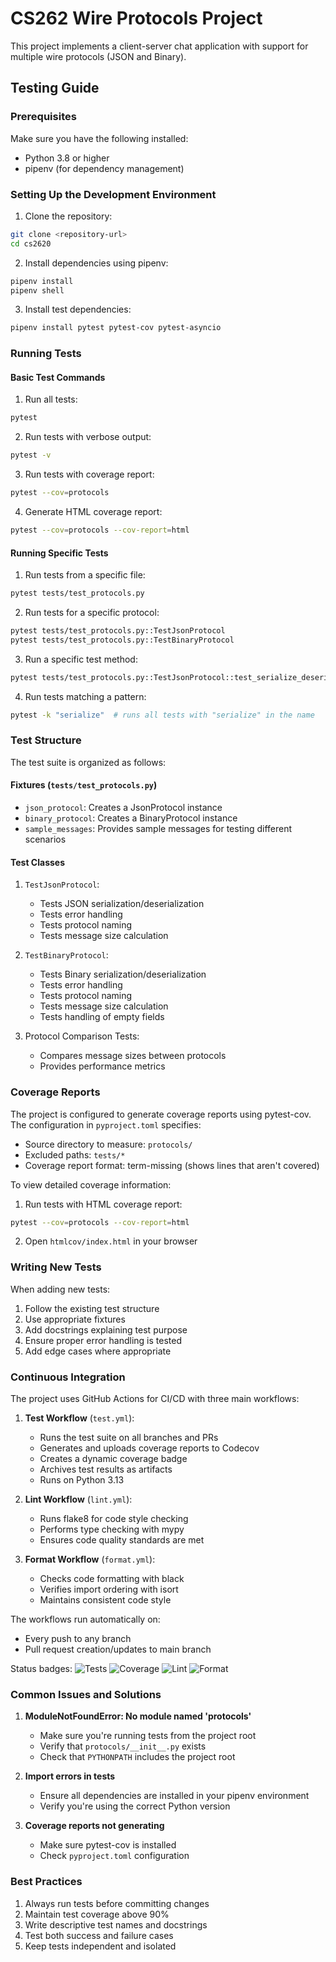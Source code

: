 # CS262 Wire Protocols Project

This project implements a client-server chat application with support for multiple wire protocols (JSON and Binary).

## Testing Guide

### Prerequisites

Make sure you have the following installed:
- Python 3.8 or higher
- pipenv (for dependency management)

### Setting Up the Development Environment

1. Clone the repository:
```bash
git clone <repository-url>
cd cs2620
```

2. Install dependencies using pipenv:
```bash
pipenv install
pipenv shell
```

3. Install test dependencies:
```bash
pipenv install pytest pytest-cov pytest-asyncio
```

### Running Tests

#### Basic Test Commands

1. Run all tests:
```bash
pytest
```

2. Run tests with verbose output:
```bash
pytest -v
```

3. Run tests with coverage report:
```bash
pytest --cov=protocols
```

4. Generate HTML coverage report:
```bash
pytest --cov=protocols --cov-report=html
```

#### Running Specific Tests

1. Run tests from a specific file:
```bash
pytest tests/test_protocols.py
```

2. Run tests for a specific protocol:
```bash
pytest tests/test_protocols.py::TestJsonProtocol
pytest tests/test_protocols.py::TestBinaryProtocol
```

3. Run a specific test method:
```bash
pytest tests/test_protocols.py::TestJsonProtocol::test_serialize_deserialize
```

4. Run tests matching a pattern:
```bash
pytest -k "serialize"  # runs all tests with "serialize" in the name
```

### Test Structure

The test suite is organized as follows:

#### Fixtures (`tests/test_protocols.py`)
- `json_protocol`: Creates a JsonProtocol instance
- `binary_protocol`: Creates a BinaryProtocol instance
- `sample_messages`: Provides sample messages for testing different scenarios

#### Test Classes

1. `TestJsonProtocol`:
   - Tests JSON serialization/deserialization
   - Tests error handling
   - Tests protocol naming
   - Tests message size calculation

2. `TestBinaryProtocol`:
   - Tests Binary serialization/deserialization
   - Tests error handling
   - Tests protocol naming
   - Tests message size calculation
   - Tests handling of empty fields

3. Protocol Comparison Tests:
   - Compares message sizes between protocols
   - Provides performance metrics

### Coverage Reports

The project is configured to generate coverage reports using pytest-cov. The configuration in `pyproject.toml` specifies:

- Source directory to measure: `protocols/`
- Excluded paths: `tests/*`
- Coverage report format: term-missing (shows lines that aren't covered)

To view detailed coverage information:
1. Run tests with HTML coverage report:
```bash
pytest --cov=protocols --cov-report=html
```
2. Open `htmlcov/index.html` in your browser

### Writing New Tests

When adding new tests:

1. Follow the existing test structure
2. Use appropriate fixtures
3. Add docstrings explaining test purpose
4. Ensure proper error handling is tested
5. Add edge cases where appropriate

### Continuous Integration

The project uses GitHub Actions for CI/CD with three main workflows:

1. **Test Workflow** (`test.yml`):
   - Runs the test suite on all branches and PRs
   - Generates and uploads coverage reports to Codecov
   - Creates a dynamic coverage badge
   - Archives test results as artifacts
   - Runs on Python 3.13

2. **Lint Workflow** (`lint.yml`):
   - Runs flake8 for code style checking
   - Performs type checking with mypy
   - Ensures code quality standards are met

3. **Format Workflow** (`format.yml`):
   - Checks code formatting with black
   - Verifies import ordering with isort
   - Maintains consistent code style

The workflows run automatically on:
- Every push to any branch
- Pull request creation/updates to main branch

Status badges:
![Tests](https://github.com/YOUR_USERNAME/cs2620/actions/workflows/test.yml/badge.svg)
![Coverage](https://img.shields.io/codecov/c/github/YOUR_USERNAME/cs2620)
![Lint](https://github.com/YOUR_USERNAME/cs2620/actions/workflows/lint.yml/badge.svg)
![Format](https://github.com/YOUR_USERNAME/cs2620/actions/workflows/format.yml/badge.svg)

### Common Issues and Solutions

1. **ModuleNotFoundError: No module named 'protocols'**
   - Make sure you're running tests from the project root
   - Verify that `protocols/__init__.py` exists
   - Check that `PYTHONPATH` includes the project root

2. **Import errors in tests**
   - Ensure all dependencies are installed in your pipenv environment
   - Verify you're using the correct Python version

3. **Coverage reports not generating**
   - Make sure pytest-cov is installed
   - Check `pyproject.toml` configuration

### Best Practices

1. Always run tests before committing changes
2. Maintain test coverage above 90%
3. Write descriptive test names and docstrings
4. Test both success and failure cases
5. Keep tests independent and isolated